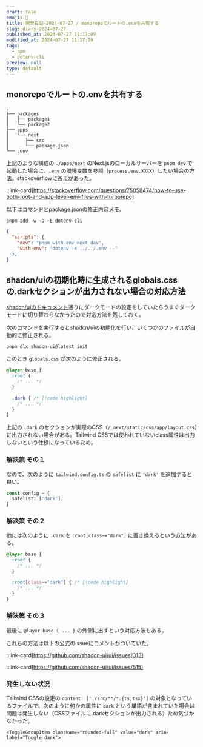 ```yaml
---
draft: fale
emoji: 🚙
title: 開発日記-2024-07-27 / monorepoでルートの.envを共有する
slug: diary-2024-07-27
published_at: 2024-07-27 11:17:09
modified_at: 2024-07-27 11:17:09
tags:
  - npm
  - dotenv-cli
preview: null
type: default
---
```


## monorepoでルートの.envを共有する

```text
.
├── packages
│   ├── package1
│   └── package2
├── apps
│   └── next
│      ├── src
│      └── package.json
└── .env
```

上記のような構成の `./apps/next` のNext.jsのローカルサーバーを `pnpm dev` で起動した場合に、`.env` の環境変数を参照（`process.env.XXXX`）したい場合の方法。stackoverflowに答えがあった。

::link-card[https://stackoverflow.com/questions/75058474/how-to-use-both-root-and-app-level-env-files-with-turborepo]

以下はコマンドとpackage.jsonの修正内容メモ。

```sh:Terminal
pnpm add -w -D -E dotenv-cli
```

```json:apps/next/package.json
{
  "scripts": {
    "dev": "pnpm with-env next dev",
    "with-env": "dotenv -e ../../.env --"
  },
}
```

## shadcn/uiの初期化時に生成されるglobals.cssの.darkセクションが出力されない場合の対応方法

[shadcn/uiのドキュメント](https://ui.shadcn.com/docs/dark-mode/next)通りにダークモードの設定をしていたらうまくダークモードに切り替わらなかったので対応方法を残しておく。

次のコマンドを実行するとshadcn/uiの初期化を行い、いくつかのファイルが自動的に修正される。

```sh:Terminal
pnpm dlx shadcn-ui@latest init
```

このとき `globals.css` が次のように修正される。

```css:globals.css
@layer base {
  :root {
    /* ... */
  }

  .dark { /* [!code highlight]
    /* ... */
  }
}
```

上記の `.dark` のセクションが実際のCSS（`/_next/static/css/app/layout.css`）に出力されない場合がある。Tailwind CSSでは使われていないclass属性は出力しないという仕様になっているため。

### 解決策 その１

なので、次のように `tailwind.config.ts` の `safelist` に `'dark'` を追加すると良い。

```typescript:tailwind.config.ts
const config = {
  safelist: ['dark'],
}
```

### 解決策 その２

他には次のように `.dark` を `:root[class~="dark"]` に置き換えるという方法がある。

```css:globals.css
@layer base {
  :root {
    /* ... */
  }

  :root[class~="dark"] { /* [!code highlight]
    /* ... */
  }
}
```

### 解決策 その３

最後に `@layer base { ... }` の外側に出すという対応方法もある。

これらの方法は以下の公式のissueにコメントがついていた。

::link-card[https://github.com/shadcn-ui/ui/issues/313]

::link-card[https://github.com/shadcn-ui/ui/issues/515]

### 発生しない状況

Tailwind CSSの設定の `content: ['./src/**/*.{ts,tsx}']` の対象となっているファイルで、次のように何かの属性に `dark` という単語が含まれていた場合は問題は発生しない（CSSファイルに.darkセクションが出力される）ため気づかなかった。

```tsx
<ToggleGroupItem className="rounded-full" value="dark" aria-label="Toggle dark">
```
